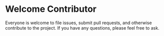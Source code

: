 Welcome Contributor
=

Everyone is welcome to file issues, submit pull requests, and otherwise contribute to the project. If you have any questions, please feel free to ask.